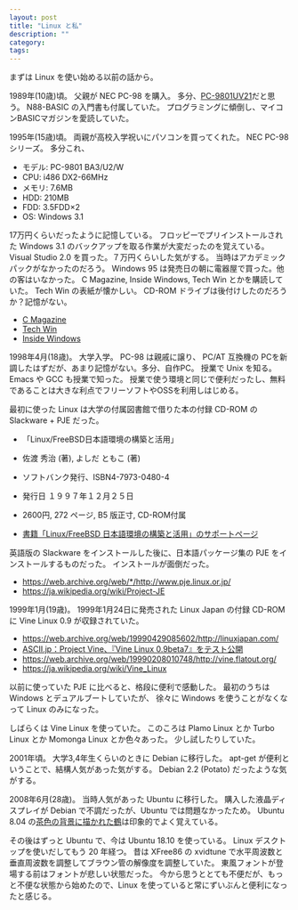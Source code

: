 ```yaml
---
layout: post
title: "Linux と私"
description: ""
category: 
tags: 
---
```


まずは Linux を使い始める以前の話から。

1989年(10歳)頃。
父親が NEC PC-98 を購入。
多分、[PC-9801UV21](http://www.pc-9800.net/db_98/data/pc-9801uv.htm)だと思う。
N88-BASIC の入門書も付属していた。
プログラミングに傾倒し、マイコンBASICマガジンを愛読していた。

1995年(15歳)頃。
両親が高校入学祝いにパソコンを買ってくれた。
NEC PC-98シリーズ。
多分これ、

* モデル: PC-9801 BA3/U2/W
* CPU: i486 DX2-66MHz
* メモリ: 7.6MB
* HDD: 210MB
* FDD: 3.5FDD×2
* OS: Windows 3.1

17万円くらいだったように記憶している。
フロッピーでプリインストールされた Windows 3.1 のバックアップを取る作業が大変だったのを覚えている。
Visual Studio 2.0 を買った。７万円くらいした気がする。
当時はアカデミックパックがなかったのだろう。
Windows 95 は発売日の朝に電器屋で買った。他の客はいなかった。
C Magazine, Inside Windows, Tech Win とかを購読していた。
Tech Win の表紙が懐かしい。
CD-ROM ドライブは後付けしたのだろうか？記憶がない。

* [C Magazine](https://web.archive.org/web/20020327155005/http://www.cmagazine.jp/)
* [Tech Win](http://retogenofu.hateblo.jp/entry/2017/10/19/TECH_Win_%E3%81%AE%E9%9B%91%E8%AA%8C%E3%81%AE%E4%B8%AD%E3%81%A7_%E3%81%A9%E3%81%AE%E5%8F%B7%E3%81%AB%E4%BE%A1%E5%80%A4%E3%81%8C%E3%81%82%E3%81%A3%E3%81%A6_%E3%83%90%E3%83%83%E3%82%AF%E3%83%8A%E3%83%B3)
* [Inside Windows](https://web.archive.org/web/19990421180119/http://insidewin.zdnet.co.jp/)

1998年4月(18歳)。
大学入学。
PC-98 は親戚に譲り、 PC/AT 互換機の PCを新調したはずだが、あまり記憶がない。多分、自作PC。
授業で Unix を知る。
Emacs や GCC も授業で知った。
授業で使う環境と同じで便利だったし、無料であることは大きな利点でフリーソフトやOSSを利用しはじめる。

最初に使った Linux は大学の付属図書館で借りた本の付録 CD-ROM の Slackware + PJE だった。

* 「Linux/FreeBSD日本語環境の構築と活用」
* 佐渡 秀治 (著), よしだ ともこ (著)
* ソフトバンク発行、ISBN4-7973-0480-4
* 発行日 １９９７年１２月２５日
* 2600円, 272 ページ, B5 版正寸, CD-ROM付属

* [書籍「Linux/FreeBSD 日本語環境の構築と活用」のサポートページ](http://www.tomo.gr.jp/kyoto-inet/japanese/)

英語版の Slackware をインストールした後に、日本語パッケージ集の PJE をインストールするものだった。
インストールが面倒だった。

* https://web.archive.org/web/*/http://www.pje.linux.or.jp/
* https://ja.wikipedia.org/wiki/Project-JE

1999年1月(19歳)。
1999年1月24日に発売された Linux Japan の付録 CD-ROM に Vine Linux 0.9 が収録されていた。

* https://web.archive.org/web/19990429085602/http://linuxjapan.com/
* [ASCII.jp：Project Vine、『Vine Linux 0.9beta7』をテスト公開](https://ascii.jp/elem/000/000/300/300155/index.html)
* https://web.archive.org/web/19990208010748/http://vine.flatout.org/
* https://ja.wikipedia.org/wiki/Vine_Linux

以前に使っていた PJE に比べると、格段に便利で感動した。
最初のうちは Windows とデュアルブートしていたが、
徐々に Windows を使うことがなくなって Linux のみになった。

しばらくは Vine Linux を使っていた。
このころは Plamo Linux とか Turbo Linux とか Momonga Linux とか色々あった。
少し試したりしていた。

2001年頃。
大学3,4年生くらいのときに Debian に移行した。
apt-get が便利ということで、結構人気があった気がする。
Debian 2.2 (Potato) だったような気がする。

2008年6月(28歳)。
当時人気があった Ubuntu に移行した。
購入した液晶ディスプレイが Debian で不調だったが、Ubuntu では問題なかったため。
Ubuntu 8.04 の[茶色の背景に描かれた鶴](https://www.google.com/search?q=Ubuntu+8.04&source=lnms&tbm=isch)は印象的でよく覚えている。

その後はずっと Ubuntu で、今は Ubuntu 18.10 を使っている。
Linux デスクトップを使いだしてもう 20 年経つ。
昔は XFree86 の xvidtune で水平周波数と垂直周波数を調整してブラウン管の解像度を調整していた。
東風フォントが登場する前はフォントが悲しい状態だった。
今から思うととても不便だが、もっと不便な状態から始めたので、Linux を使っていると常にずいぶんと便利になったと感じる。
